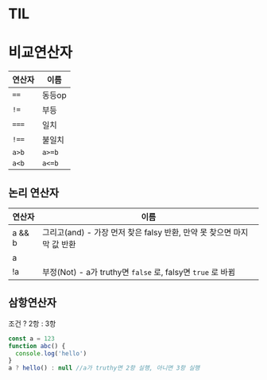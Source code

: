 # TIL 

# 비교연산자

연산자 | 이름
--|--
`==` | 동등op
`!=` | 부등
`===` | 일치
`!==` | 불일치
`a>b`|`a>=b`
`a<b`|`a<=b`

## 논리 연산자

연산자 | 이름
--|--
a && b | 그리고(and) - 가장 먼저 찾은 falsy 반환, 만약 못 찾으면 마지막 값 반환
a||b | 또는(or) - 가장 먼저 찾은 truthy 반환, 만약 못 찾으면 마지막 값 반환
!a | 부정(Not) - a가 truthy면 `false` 로, falsy면 `true` 로 바뀜

## 삼항연산자

조건 ? 2항 : 3항
```js
const a = 123
function abc() {
  console.log('hello')
}
a ? hello() : null //a가 truthy면 2항 실행, 아니면 3항 실행
```
